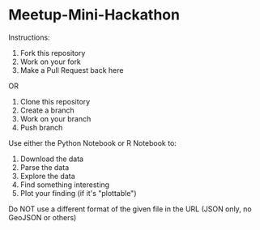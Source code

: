 # Meetup-Mini-Hackathon

Instructions:  

  1. Fork this repository
  2. Work on your fork
  3. Make a Pull Request back here

OR

  1. Clone this repository
  2. Create a branch
  3. Work on your branch
  4. Push branch

Use either the Python Notebook or R Notebook to:  

  1. Download the data
  2. Parse the data
  3. Explore the data
  4. Find something interesting
  5. Plot your finding (if it's "plottable")
  
Do NOT use a different format of the given file in the URL (JSON only, no GeoJSON or others)
